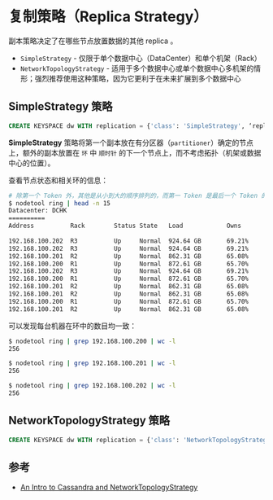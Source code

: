 # 复制策略（Replica Strategy）

副本策略决定了在哪些节点放置数据的其他 replica 。

* `SimpleStrategy` - 仅限于单个数据中心（DataCenter）和单个机架（Rack）
* `NetworkTopologyStrategy` - 适用于多个数据中心或单个数据中心多机架的情形；强烈推荐使用这种策略，因为它更利于在未来扩展到多个数据中心

## SimpleStrategy 策略

```sql
CREATE KEYSPACE dw WITH replication = {'class': 'SimpleStrategy', ‘replication_factor' : 3}
```

**SimpleStrategy** 策略将第一个副本放在有分区器（`partitioner`）确定的节点上，额外的副本放置在 `环` 中 `顺时针` 的下一个节点上，而不考虑拓扑（机架或数据中心的位置）。

查看节点状态和相关环的信息：

```sh
# 除第一个 Token 外，其他是从小到大的顺序排列的，而第一 Token 是最后一个 Token 的值，所以组成了一个环
$ nodetool ring | head -n 15
Datacenter: DCHK
==========
Address          Rack        Status State   Load            Owns                Token
                                                                                9130949731203775915
192.168.100.202  R3          Up     Normal  924.64 GB       69.21%              -9216963451953982562
192.168.100.202  R3          Up     Normal  924.64 GB       69.21%              -9106410662364002344
192.168.100.201  R2          Up     Normal  862.31 GB       65.08%              -9092861270347811784
192.168.100.200  R1          Up     Normal  872.61 GB       65.70%              -9070021370026043934
192.168.100.202  R3          Up     Normal  924.64 GB       69.21%              -9068499655225300921
192.168.100.200  R1          Up     Normal  872.61 GB       65.70%              -9054055892331851203
192.168.100.201  R2          Up     Normal  862.31 GB       65.08%              -8990740403073328847
192.168.100.201  R2          Up     Normal  862.31 GB       65.08%              -8953625771538267511
192.168.100.200  R1          Up     Normal  872.61 GB       65.70%              -8940169917998909711
192.168.100.201  R2          Up     Normal  862.31 GB       65.08%              -8938060385592030785
```

可以发现每台机器在环中的数目均一致：

```sh
$ nodetool ring | grep 192.168.100.200 | wc -l
256

$ nodetool ring | grep 192.168.100.201 | wc -l
256

$ nodetool ring | grep 192.168.100.202 | wc -l
256
```

## NetworkTopologyStrategy 策略

```sql
CREATE KEYSPACE dw WITH replication = {'class': 'NetworkTopologyStrategy', 'DC-SH' : 2, 'DC-BG' : 2}
```

## 参考

* [An Intro to Cassandra and NetworkTopologyStrategy](https://www.onsip.com/blog/intro-to-cassandra-and-networktopologystrategy)
